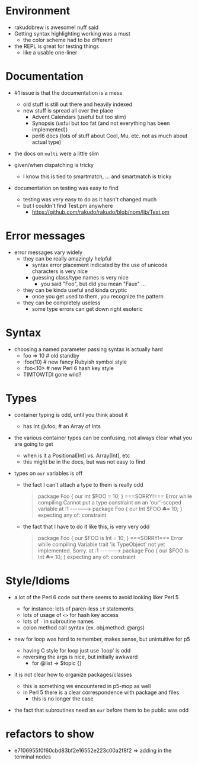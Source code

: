 # Environment

- rakudobrew is awesome! nuff said
- Getting syntax highlighting working was a must
    - the color scheme had to be different
- the REPL is great for testing things
    - like a usable one-liner

# Documentation

- #1 issue is that the documentation is a mess
    - old stuff is still out there and heavily indexed
    - new stuff is spread all over the place
        - Advent Calendars (useful but too slim)
        - Synopsis (usful but too fat (and not everything has been implemented))
        - perl6 docs (lots of stuff about Cool, Mu, etc. not as much about actual type)

- the docs on `multi` were a little slim
- given/when dispatching is tricky
    - I know this is tied to smartmatch, ... and smartmatch is tricky

- documentation on testing was easy to find
    - testing was very easy to do as it hasn't changed much
    - but I couldn't find Test.pm anywhere
        - https://github.com/rakudo/rakudo/blob/nom/lib/Test.pm

# Error messages

- error messages vary widely
    - they can be really amazingly helpful
        - syntax error placement indicated by the use of unicode characters is very nice
        - guessing class/type names is very nice
            - you said "Foo", but did you mean "Faux" ...
    - they can be kinda useful and kinda cryptic 
        - once you get used to them, you recognize the pattern 
    - they can be completely useless
        - some type errors can get down right esoteric

# Syntax

- choosing a named parameter passing syntax is actually hard
    - foo => 10  # old standby
    - :foo(10)   # new fancy Rubyish symbol style
    - :foo<10>   # new Perl 6 hash key style
    - TIMTOWTDI gone wild?

# Types

- container typing is odd, until you think about it
    - has Int @.foo; # an Array of Ints

- the various container types can be confusing, not always clear what you are going to get
    - when is it a Positional[Int] vs. Array[Int], etc
    - this might be in the docs, but was not easy to find

- types on `our` variables is off
    - the fact I can't attach a type to them is really odd
        > package Foo { our Int $FOO = 10; }
        ===SORRY!=== Error while compiling <unknown file>
        Cannot put a type constraint on an 'our'-scoped variable
        at <unknown file>:1
        ------> package Foo { our Int $FOO ⏏= 10; }
            expecting any of:
                constraint
    - the fact that I have to do it like this, is very very odd
        > package Foo { our $FOO is Int = 10; }
        ===SORRY!=== Error while compiling
        Variable trait 'is TypeObject' not yet implemented. Sorry.
        at :1
        ------> package Foo { our $FOO is Int ⏏= 10; }
            expecting any of:
                constraint

# Style/Idioms

- a lot of the Perl 6 code out there seems to avoid looking liker Perl 5
    - for instance: lots of paren-less `if` statements
    - lots of usage of `<>` for hash key access
    - lots of `-` in subroutine names
    - colon method call syntax (ex. obj.method: @args)

- new for loop was hard to remember, makes sense, but unintuitive for p5
    - having C style for loop just use 'loop' is odd
    - reversing the args is nice, but initially awkward 
        - for @list -> $topic {}

- it is not clear how to organize packages/classes
    - this is something we encountered in p5-mop as well
    - in Perl 5 there is a clear correspondence with package and files
        - this is no longer the case

- the fact that subroutines need an `our` before them to be public was odd

# refactors to show

- e7106955f0f60cbd83bf2e16552e223c00a2f8f2 => adding in the terminal nodes




